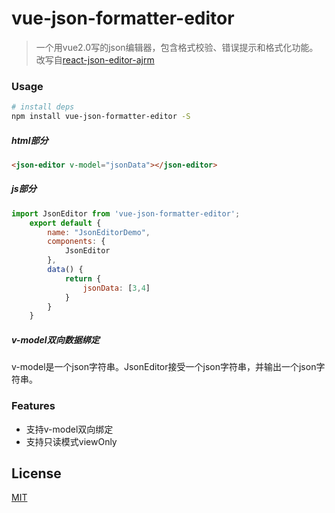 # vue-json-formatter-editor

> 一个用vue2.0写的json编辑器，包含格式校验、错误提示和格式化功能。改写自[react-json-editor-ajrm](https://github.com/AndrewRedican/react-json-editor-ajrm#readme)

### Usage

``` bash
# install deps
npm install vue-json-formatter-editor -S
```

##### html部分

```html
<json-editor v-model="jsonData"></json-editor>
```
##### js部分

```js
import JsonEditor from 'vue-json-formatter-editor';
    export default {
        name: "JsonEditorDemo",
        components: {
            JsonEditor
        },
        data() {
            return {
                jsonData: [3,4]
            }
        }
    }
```

##### v-model双向数据绑定
v-model是一个json字符串。JsonEditor接受一个json字符串，并输出一个json字符串。

### Features
* 支持v-model双向绑定
* 支持只读模式viewOnly

## License

[MIT](http://opensource.org/licenses/MIT)



